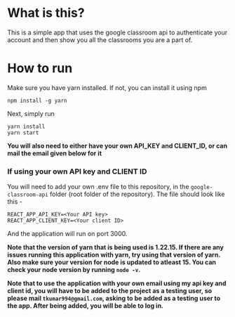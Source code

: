 # What is this?

This is a simple app that uses the google classroom api to authenticate your account and then show you all the classrooms you are a part of.

# How to run



Make sure you have yarn installed. If not, you can install it using npm

```shell
npm install -g yarn
```

Next, simply run

```shell
yarn install
yarn start
```
**You will also need to either have your own API_KEY and CLIENT_ID, or can mail the email given below for it**


### If using your own API key and CLIENT ID
You will need to add your own .env file to this repository, in the `google-classroom-api` folder (root folder of the repository). The file should look like this -
```
REACT_APP_API_KEY=<Your API key>
REACT_APP_CLIENT_KEY=<Your client ID>

```


And the application will run on port 3000.

**Note that the version of yarn that is being used is 1.22.15. If there are any issues running this application with yarn, try using that version of yarn. Also make sure your version for node is updated to atleast 15. You can check your node version by running `node -v`.**


**Note that to use the application with your own email using my api key and client id, you will have to be added to the project as a testing user, so please mail `tkumar994@gmail.com`, asking to be added as a testing user to the app. After being added, you will be able to log in.**


